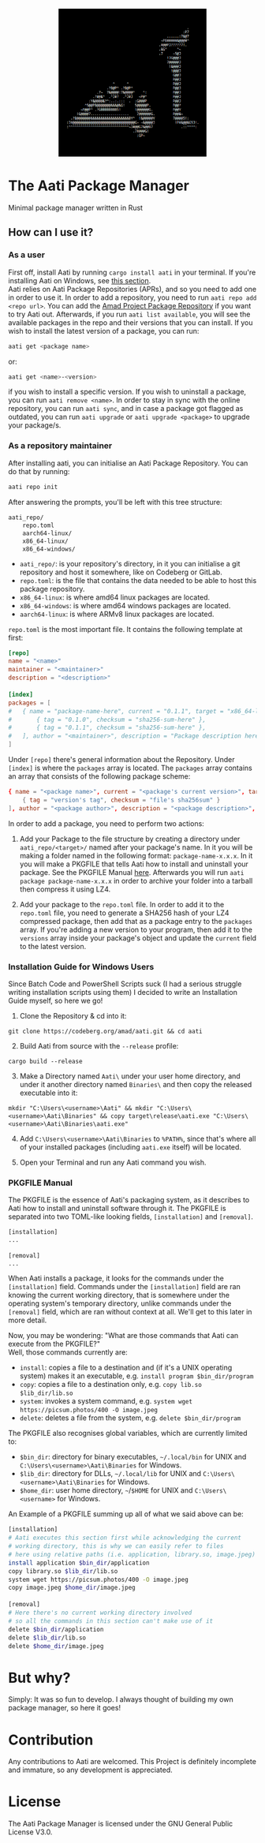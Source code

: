 <p align="center">
    <img src="aati.png" alt="Aati Andalusian Calligraphy in ASCII" width="300" />
</p>

# The Aati Package Manager

Minimal package manager written in Rust

## How can I use it?

### As a user

First off, install Aati by running `cargo install aati` in your terminal. If you're installing Aati on Windows, see [this section](#installation-guide-for-windows-users).  
Aati relies on Aati Package Repositories (APRs), and so you need to add one in order to use it. In order to add a repository, you need to run `aati repo add <repo url>`. You can add the [Amad Project Package Repository](https://amad.codeberg.page) if you want to try Aati out. Afterwards, if you run `aati list available`, you will see the available packages in the repo and their versions that you can install. If you wish to install the latest version of a package, you can run:

```bash
aati get <package name>
```

or:

```bash
aati get <name>-<version>
```

if you wish to install a specific version. If you wish to uninstall a package, you can run `aati remove <name>`. In order to stay in sync with the online repository, you can run `aati sync`, and in case a package got flagged as outdated, you can run `aati upgrade` or `aati upgrade <package>` to upgrade your package/s.

### As a repository maintainer

After installing aati, you can initialise an Aati Package Repository. You can do that by running:

```bash
aati repo init
```

After answering the prompts, you'll be left with this tree structure:

```
aati_repo/
    repo.toml
    aarch64-linux/
    x86_64-linux/
    x86_64-windows/
```

- `aati_repo/`: is your repository's directory, in it you can initialise a git repository and host it somewhere, like on Codeberg or GitLab.
- `repo.toml`: is the file that contains the data needed to be able to host this package repository.
- `x86_64-linux`: is where amd64 linux packages are located.
- `x86_64-windows`: is where amd64 windows packages are located.
- `aarch64-linux`: is where ARMv8 linux packages are located.

`repo.toml` is the most important file. It contains the following template at first:

```toml
[repo]
name = "<name>"
maintainer = "<maintainer>"
description = "<description>"

[index]
packages = [
#   { name = "package-name-here", current = "0.1.1", target = "x86_64-linux", versions = [
#       { tag = "0.1.0", checksum = "sha256-sum-here" },
#       { tag = "0.1.1", checksum = "sha256-sum-here" },
#   ], author = "<maintainer>", description = "Package description here.", url = "https://github.com/hharas/aati" },
]
```

Under `[repo]` there's general information about the Repository. Under `[index]` is where the `packages` array is located. The `packages` array contains an array that consists of the following package scheme:

```toml
{ name = "<package name>", current = "<package's current version>", target = "<target architecture>-<target os>", versions = [
    { tag = "version's tag", checksum = "file's sha256sum" }
], author = "<package author>", description = "<package description>", url = "<package url>" }
```

In order to add a package, you need to perform two actions:

1. Add your Package to the file structure by creating a directory under `aati_repo/<target>/` named after your package's name. In it you will be making a folder named in the following format: `package-name-x.x.x`. In it you will make a PKGFILE that tells Aati how to install and uninstall your package. See the PKGFILE Manual [here](#pkgfile-manual). Afterwards you will run `aati package package-name-x.x.x` in order to archive your folder into a tarball then compress it using LZ4.

2. Add your package to the `repo.toml` file. In order to add it to the `repo.toml` file, you need to generate a SHA256 hash of your LZ4 compressed package, then add that as a package entry to the `packages` array. If you're adding a new version to your program, then add it to the `versions` array inside your package's object and update the `current` field to the latest version.

### Installation Guide for Windows Users

Since Batch Code and PowerShell Scripts suck (I had a serious struggle writing installation scripts using them) I decided to write an Installation Guide myself, so here we go!

1. Clone the Repository & cd into it:

```batch
git clone https://codeberg.org/amad/aati.git && cd aati
```

2. Build Aati from source with the `--release` profile:

```batch
cargo build --release
```

3. Make a Directory named `Aati\` under your user home directory, and under it another directory named `Binaries\` and then copy the released executable into it:

```batch
mkdir "C:\Users\<username>\Aati" && mkdir "C:\Users\<username>\Aati\Binaries" && copy target\release\aati.exe "C:\Users\<username>\Aati\Binaries\aati.exe"
```

4. Add `C:\Users\<username>\Aati\Binaries` to `%PATH%`, since that's where all of your installed packages (including `aati.exe` itself) will be located.

5. Open your Terminal and run any Aati command you wish.

### PKGFILE Manual

The PKGFILE is the essence of Aati's packaging system, as it describes to Aati how to install and uninstall software through it. The PKGFILE is separated into two TOML-like looking fields, `[installation]` and `[removal]`.

```
[installation]
...

[removal]
...
```

When Aati installs a package, it looks for the commands under the `[installation]` field. Commands under the `[installation]` field are ran knowing the current working directory, that is somewhere under the operating system's temporary directory, unlike commands under the `[removal]` field, which are ran without context at all. We'll get to this later in more detail.

Now, you may be wondering: "What are those commands that Aati can execute from the PKGFILE?"  
Well, those commands currently are:
- `install`: copies a file to a destination and (if it's a UNIX operating system) makes it an executable, e.g. `install program $bin_dir/program`
- `copy`: copies a file to a destination only, e.g. `copy lib.so $lib_dir/lib.so`
- `system`: invokes a system command, e.g. `system wget https://picsum.photos/400 -O image.jpeg`
- `delete`: deletes a file from the system, e.g. `delete $bin_dir/program`

The PKGFILE also recognises global variables, which are currently limited to:
- `$bin_dir`: directory for binary executables, `~/.local/bin` for UNIX and `C:\Users\<username>\Aati\Binaries` for Windows.
- `$lib_dir`: directory for DLLs, `~/.local/lib` for UNIX and `C:\Users\<username>\Aati\Binaries` for Windows.
- `$home_dir`: user home directory, `~`/`$HOME` for UNIX and `C:\Users\<username>` for Windows.

An Example of a PKGFILE summing up all of what we said above can be:
```bash
[installation]
# Aati executes this section first while acknowledging the current
# working directory, this is why we can easily refer to files
# here using relative paths (i.e. application, library.so, image.jpeg)
install application $bin_dir/application
copy library.so $lib_dir/lib.so
system wget https://picsum.photos/400 -O image.jpeg
copy image.jpeg $home_dir/image.jpeg

[removal]
# Here there's no current working directory involved
# so all the commands in this section can't make use of it
delete $bin_dir/application
delete $lib_dir/lib.so
delete $home_dir/image.jpeg
```

# But why?

Simply: It was so fun to develop. I always thought of building my own package manager, so here it goes!

# Contribution

Any contributions to Aati are welcomed. This Project is definitely incomplete and immature, so any development is appreciated.

# License

The Aati Package Manager is licensed under the GNU General Public License V3.0.
